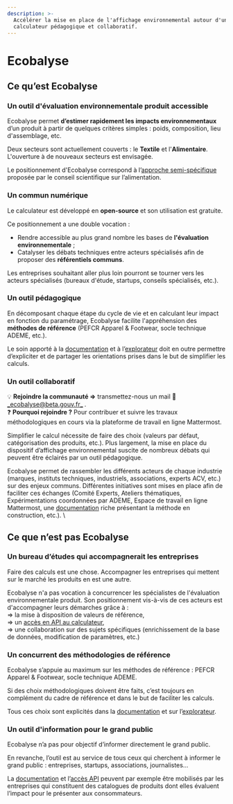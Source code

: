 ```yaml
---
description: >-
  Accélérer la mise en place de l'affichage environnemental autour d'un
  calculateur pédagogique et collaboratif.
---
```


# Ecobalyse

## Ce qu’est Ecobalyse

### Un outil d'évaluation environnementale produit accessible

Ecobalyse permet **d’estimer rapidement les impacts environnementaux** d’un produit à partir de quelques critères simples : poids, composition, lieu d'assemblage, etc.

Deux secteurs sont actuellement couverts : le **Textile** et l'**Alimentaire**. L'ouverture à de nouveaux secteurs est envisagée.&#x20;

Le positionnement d'Ecobalyse correspond à l’[approche semi-spécifique](https://expertises.ademe.fr/economie-circulaire/consommer-autrement/passer-a-laction/reconnaitre-produit-plus-respectueux-lenvironnement/dossier/laffichage-environnemental/affichage-environnemental-secteur-alimentaire-experimentation-20202021) proposée par le conseil scientifique sur l’alimentation.

### Un commun numérique

Le calculateur est développé en **open-source** et son utilisation est gratuite.&#x20;

Ce positionnement a une double vocation :

* Rendre accessible au plus grand nombre les bases de **l'évaluation environnementale** ;
* Catalyser les débats techniques entre acteurs spécialisés afin de proposer des **référentiels communs**.

Les entreprises souhaitant aller plus loin pourront se tourner vers les acteurs spécialisés (bureaux d'étude, startups, conseils spécialisés, etc.).&#x20;

### Un outil **pédagogique**

En décomposant chaque étape du cycle de vie et en calculant leur impact en fonction du paramétrage, Ecobalyse facilite l'appréhension des **méthodes de référence** (PEFCR Apparel & Footwear, socle technique ADEME, etc.).

Le soin apporté à la [documentation](https://fabrique-numerique.gitbook.io/ecobalyse/) et à l’[explorateur](https://ecobalyse.beta.gouv.fr/#/explore/textile) doit en outre permettre d’expliciter et de partager les orientations prises dans le but de simplifier les calculs.

### Un outil **collaboratif**

:bulb: **Rejoindre la communauté =>** transmettez-nous un mail :e-mail: [_ecobalyse@beta.gouv.fr_](mailto:ecobalyse@beta.gouv.fr) _._\
:question: **Pourquoi rejoindre ?** Pour contribuer et suivre les travaux méthodologiques en cours via la plateforme de travail en ligne Mattermost.

Simplifier le calcul nécessite de faire des choix (valeurs par défaut, catégorisation des produits, etc.). Plus largement, la mise en place du dispositif d’affichage environnemental suscite de nombreux débats qui peuvent être éclairés par un outil pédagogique.

Ecobalyse permet de rassembler les différents acteurs de chaque industrie (marques, instituts techniques, industriels, associations, experts ACV, etc.) sur des enjeux communs. Différentes initiatives sont mises en place afin de faciliter ces échanges (Comité Experts, Ateliers thématiques, Expérimentations coordonnées par ADEME, Espace de travail en ligne Mattermost, une [documentation](https://fabrique-numerique.gitbook.io/ecobalyse/) riche présentant la méthode en construction,  etc.). \


## Ce que n’est pas Ecobalyse

### Un **bureau d’études** qui accompagnerait les entreprises

Faire des calculs est une chose. Accompagner les entreprises qui mettent sur le marché les produits en est une autre.&#x20;

Ecobalyse n'a pas vocation à concurrencer les spécialistes de l'évaluation environnementale produit. Son positionnement vis-à-vis de ces acteurs est d'accompagner leurs démarches grâce à : \
\=> la mise à disposition de valeurs de référence,\
\=> un [accès en API au calculateur](https://ecobalyse.beta.gouv.fr/#/api),\
\=> une collaboration sur des sujets spécifiques (enrichissement de la base de données, modification de paramètres, etc.)&#x20;

### Un **concurrent des méthodologies de référence**

Ecobalyse s’appuie au maximum sur les méthodes de référence : PEFCR Apparel & Footwear, socle technique ADEME.

Si des choix méthodologiques doivent être faits, c’est toujours en complément du cadre de référence et dans le but de faciliter les calculs.&#x20;

Tous ces choix sont explicités dans la [documentation](https://fabrique-numerique.gitbook.io/ecobalyse/) et sur l’[explorateur](https://ecobalyse.beta.gouv.fr/#/explore/textile).

### Un outil d'information pour le **grand public**

Ecobalyse n’a pas pour objectif d’informer directement le grand public.

En revanche, l’outil est au service de tous ceux qui cherchent à informer le grand public : entreprises, startups, associations, journalistes…

La [documentation](https://fabrique-numerique.gitbook.io/ecobalyse/) et l’[accès API](https://ecobalyse.beta.gouv.fr/#/api) peuvent par exemple être mobilisés par les entreprises qui constituent des catalogues de produits dont elles évaluent l’impact pour le présenter aux consommateurs.
